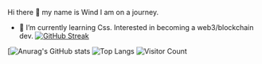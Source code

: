 Hi there 👋 my name is Wind
I am on a journey.
- 🌱 I’m currently learning Css.
Interested in becoming a web3/blockchain dev.
[![GitHub Streak](https://streak-stats.demolab.com/?user=Otakuwind)](https://git.io/streak-stats)

[![Anurag's GitHub stats](https://github-readme-stats.vercel.app/api?username=Otakuwind)
![Top Langs](https://github-readme-stats.vercel.app/api/top-langs/?username=Otakuwind&theme=tokyonight)
![Visitor Count](https://profile-counter.glitch.me/Otakuwind/count.svg)

